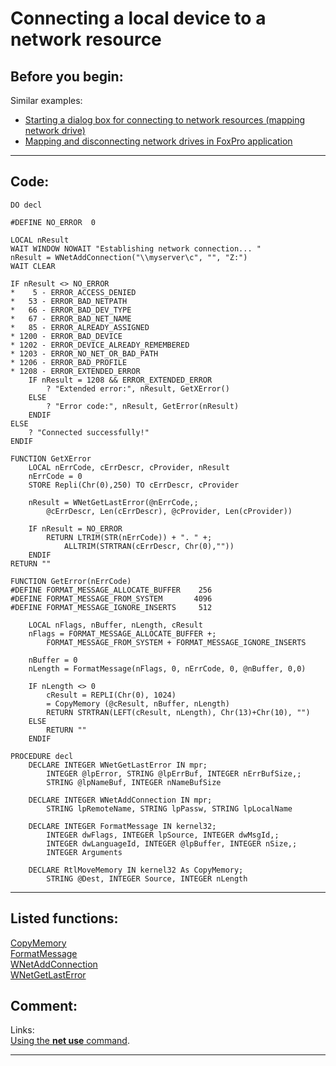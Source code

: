<link rel="stylesheet" type="text/css" href="../css/win32api.css">  
<link rel="stylesheet" href="https://cdnjs.cloudflare.com/ajax/libs/font-awesome/4.7.0/css/font-awesome.min.css">

# Connecting a local device to a network resource

## Before you begin:
Similar examples:  
* [Starting a dialog box for connecting to network resources (mapping network drive)](sample_309.md)  
* [Mapping and disconnecting network drives in FoxPro application](sample_387.md)  
  
***  


## Code:
```foxpro  
DO decl

#DEFINE NO_ERROR  0

LOCAL nResult
WAIT WINDOW NOWAIT "Establishing network connection... "
nResult = WNetAddConnection("\\myserver\c", "", "Z:")
WAIT CLEAR

IF nResult <> NO_ERROR
*    5 - ERROR_ACCESS_DENIED
*   53 - ERROR_BAD_NETPATH
*   66 - ERROR_BAD_DEV_TYPE
*   67 - ERROR_BAD_NET_NAME
*   85 - ERROR_ALREADY_ASSIGNED
* 1200 - ERROR_BAD_DEVICE
* 1202 - ERROR_DEVICE_ALREADY_REMEMBERED
* 1203 - ERROR_NO_NET_OR_BAD_PATH
* 1206 - ERROR_BAD_PROFILE
* 1208 - ERROR_EXTENDED_ERROR
	IF nResult = 1208 && ERROR_EXTENDED_ERROR
		? "Extended error:", nResult, GetXError()
	ELSE
		? "Error code:", nResult, GetError(nResult)
	ENDIF
ELSE
	? "Connected successfully!"
ENDIF

FUNCTION GetXError
	LOCAL nErrCode, cErrDescr, cProvider, nResult
	nErrCode = 0
	STORE Repli(Chr(0),250) TO cErrDescr, cProvider

	nResult = WNetGetLastError(@nErrCode,;
		@cErrDescr, Len(cErrDescr), @cProvider, Len(cProvider))

	IF nResult = NO_ERROR
		RETURN LTRIM(STR(nErrCode)) + ". " +;
			ALLTRIM(STRTRAN(cErrDescr, Chr(0),""))
	ENDIF
RETURN ""

FUNCTION GetError(nErrCode)
#DEFINE FORMAT_MESSAGE_ALLOCATE_BUFFER    256
#DEFINE FORMAT_MESSAGE_FROM_SYSTEM       4096
#DEFINE FORMAT_MESSAGE_IGNORE_INSERTS     512

	LOCAL nFlags, nBuffer, nLength, cResult
	nFlags = FORMAT_MESSAGE_ALLOCATE_BUFFER +;
		FORMAT_MESSAGE_FROM_SYSTEM + FORMAT_MESSAGE_IGNORE_INSERTS

	nBuffer = 0
	nLength = FormatMessage(nFlags, 0, nErrCode, 0, @nBuffer, 0,0)

	IF nLength <> 0
		cResult = REPLI(Chr(0), 1024)
		= CopyMemory (@cResult, nBuffer, nLength)
		RETURN STRTRAN(LEFT(cResult, nLength), Chr(13)+Chr(10), "")
	ELSE
		RETURN ""
	ENDIF

PROCEDURE decl
	DECLARE INTEGER WNetGetLastError IN mpr;
		INTEGER @lpError, STRING @lpErrBuf, INTEGER nErrBufSize,;
		STRING @lpNameBuf, INTEGER nNameBufSize

	DECLARE INTEGER WNetAddConnection IN mpr;
		STRING lpRemoteName, STRING lpPassw, STRING lpLocalName

	DECLARE INTEGER FormatMessage IN kernel32;
		INTEGER dwFlags, INTEGER lpSource, INTEGER dwMsgId,;
		INTEGER dwLanguageId, INTEGER @lpBuffer, INTEGER nSize,;
		INTEGER Arguments

	DECLARE RtlMoveMemory IN kernel32 As CopyMemory;
		STRING @Dest, INTEGER Source, INTEGER nLength  
```  
***  


## Listed functions:
[CopyMemory](../libraries/kernel32/CopyMemory.md)  
[FormatMessage](../libraries/kernel32/FormatMessage.md)  
[WNetAddConnection](../libraries/mpr/WNetAddConnection.md)  
[WNetGetLastError](../libraries/odbc32/WNetGetLastError.md)  

## Comment:
Links:  
<a href="http://www.cae.wisc.edu/fsg/winnt/netuse.html">Using the **net use** command</a>.  
  
***  

